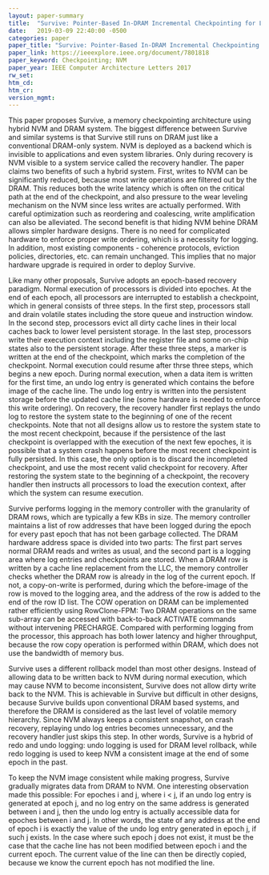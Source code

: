 ```yaml
---
layout: paper-summary
title:  "Survive: Pointer-Based In-DRAM Incremental Checkpointing for Low-Cost Data Persistence and Rollback-Recovery"
date:   2019-03-09 22:40:00 -0500
categories: paper
paper_title: "Survive: Pointer-Based In-DRAM Incremental Checkpointing for Low-Cost Data Persistence and Rollback-Recovery"
paper_link: https://ieeexplore.ieee.org/document/7801818
paper_keyword: Checkpointing; NVM
paper_year: IEEE Computer Architecture Letters 2017
rw_set: 
htm_cd: 
htm_cr: 
version_mgmt: 
---
```


This paper proposes Survive, a memory checkpointing architecture using hybrid NVM and DRAM system. The biggest difference 
between Survive and similar systems is that Survive still runs on DRAM just like a conventional DRAM-only system. NVM is 
deployed as a backend which is invisible to applications and even system libraries. Only during recovery is NVM visible
to a system service called the recovery handler. The paper claims two benefits of such a hybrid system. First, writes to
NVM can be significantly reduced, because most write operations are filtered out by the DRAM. This reduces both the write
latency which is often on the critical path at the end of the checkpoint, and also pressure to the wear leveling mechanism
on the NVM since less writes are actually performed. With careful optimization such as reordering and coalescing, write
amplification can also be alleviated. The second benefit is that hiding NVM behine DRAM allows simpler hardware designs.
There is no need for complicated hardware to enforce proper write ordering, which is a necessity for logging. In addition,
most existing components - coherence protocols, eviction policies, directories, etc. can remain unchanged. This implies 
that no major hardware upgrade is required in order to deploy Survive.

Like many other proposals, Survive adopts an epoch-based recovery paradigm. Normal execution of processors is divided into
epoches. At the end of each epoch, all processors are interrupted to establish a checkpoint, which in general consists of 
three steps. In the first step, processors stall and drain volatile states including the store queue and instruction window.
In the second step, processors evict all dirty cache lines in their local caches back to lower level persistent storage.
In the last step, processors write their execution context including the register file and some on-chip states also
to the persistent storage. After these three steps, a marker is written at the end of the checkpoint, which marks the 
completion of the checkpoint. Normal execution could resume after thrse three steps, which begins a new epoch. During normal
execution, when a data item is written for the first time, an undo log entry is generated which contains the before image
of the cache line. The undo log entry is written into the persistent storage before the updated cache line (some hardware 
is needed to enforce this write ordering). On recovery, the recovery handler first replays the undo log to restore the 
system state to the beginning of one of the recent checkpoints. Note that not all designs allow us to restore the system
state to the most recent checkpoint, because if the persistence of the last checkpoint is overlapped with the execution
of the next few epoches, it is possible that a system crash happens before the most recent checkpoint is fully persisted.
In this case, the only option is to discard the incompleted checkpoint, and use the most recent valid checkpoint for 
recovery. After restoring the system state to the beginning of a checkpoint, the recovery handler then instructs 
all processors to load the execution context, after which the system can resume execution.

Survive performs logging in the memory controller with the granularity of DRAM rows, which are typically a few KBs in size. 
The memory controller maintains a list of row addresses that have been logged during the epoch for every past epoch that has 
not been garbage collected. The DRAM hardware address space is divided into two parts: The first part serves normal DRAM reads
and writes as usual, and the second part is a logging area where log entries and checkpoints are stored. When a DRAM row is
written by a cache line replacement from the LLC, the memory controller checks whether the DRAM row is already in the log
of the current epoch. If not, a copy-on-write is performed, during which the before-image of the row is moved to the 
logging area, and the address of the row is added to the end of the row ID list. The COW operation on DRAM can be implemented
rather efficiently using RowClone-FPM: Two DRAM operations on the same sub-array can be accessed with back-to-back ACTIVATE
commands without intervening PRECHARGE. Compared with performing logging from the processor, this approach has both lower 
latency and higher throughput, because the row copy operation is performed within DRAM, which does not use the bandwidth
of memory bus.

Survive uses a different rollback model than most other designs. Instead of allowing data to be written back to NVM during
normal execution, which may cause NVM to become inconsistent, Survive does not allow dirty write back to the NVM. This is 
achievable in Survive but difficult in other designs, because Survive builds upon conventional DRAM based systems, and 
therefore the DRAM is considered as the last level of volatile memory hierarchy. Since NVM always keeps a consistent snapshot,
on crash recovery, replaying undo log entries becomes unnecessary, and the recovery handler just skips this step. In other 
words, Survive is a hybrid of redo and undo logging: undo logging is used for DRAM level rollback, while redo logging is 
used to keep NVM a consistent image at the end of some epoch in the past.

To keep the NVM image consistent while making progress, Survive gradually migrates data from DRAM to NVM. One interesting 
observation made this possible: For epoches i and j, where i < j, if an undo log entry is generated at epoch j, and no 
log entry on the same address is generated between i and j, then the undo log entry is actually accessible data for epoches 
between i and j. In other words, the state of any address at the end of epoch i is exactly the value of the undo log entry 
generated in epoch j, if such j exists. In the case where such epoch j does not exist, it must be the case that the cache 
line has not been modified between epoch i and the current epoch. The current value of the line can then be directly copied, 
because we know the current epoch has not modified the line. 


